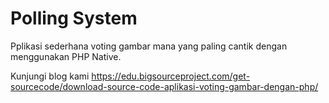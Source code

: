 # Polling System
Pplikasi sederhana voting gambar mana yang paling cantik dengan menggunakan PHP Native.

Kunjungi blog kami https://edu.bigsourceproject.com/get-sourcecode/download-source-code-aplikasi-voting-gambar-dengan-php/
